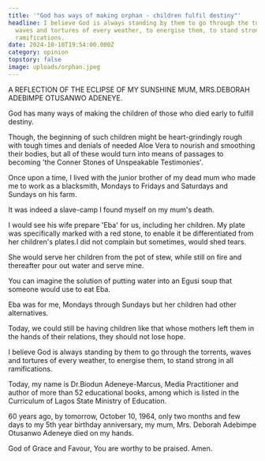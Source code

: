 ```yaml
---
title: '"God has ways of making orphan - children fulfil destiny"'
headline: I believe God is always standing by them to go through the torrents,
  waves and tortures of every weather, to energise them, to stand strong in all
  ramifications.
date: 2024-10-10T19:54:00.000Z
category: opinion
topstory: false
image: uploads/orphan.jpeg
---
```

A REFLECTION OF THE ECLIPSE OF MY SUNSHINE MUM, MRS.DEBORAH ADEBIMPE OTUSANWO ADENEYE.



God has many ways of making the children of those who died early to fulfill destiny.



Though, the beginning of such children might be heart-grindingly rough with tough times and denials of needed Aloe Vera to nourish and smoothing their bodies, but all of these would turn into means of passages to becoming 'the Conner Stones of Unspeakable Testimonies'.



Once upon a time, I lived with the junior brother of my dead mum who made me to work as a blacksmith, Mondays to Fridays and Saturdays and Sundays on his farm.



It was indeed a slave-camp I found myself on my mum's death.



I would see his wife prepare 'Eba' for us, including her children. My plate was specifically marked with a red stone, to enable it be differentiated from her children's plates.I did not complain but sometimes, would shed tears.



She would serve her children from the pot of stew, while still on fire and thereafter pour out water and serve mine.



You can imagine the solution of putting water into an Egusi soup that someone would use to eat Eba. 



Eba was for me, Mondays through Sundays but her children had other alternatives.



Today, we could still be having children like that whose mothers left them in the hands of their relations, they should not lose hope.



I believe God is always standing by them to go through the torrents, waves and tortures of every weather, to energise them, to stand strong in all ramifications.



Today, my name is Dr.Biodun Adeneye-Marcus, Media Practitioner and author of more than 52 educational books, among which is listed in the Curriculum of Lagos State Ministry of Education.



60 years ago, by tomorrow, October 10, 1964, only two months and few days to my 5th year birthday anniversary, my mum, Mrs. Deborah Adebimpe Otusanwo Adeneye died on my hands.



God of Grace and Favour, You are worthy to be praised. Amen.
